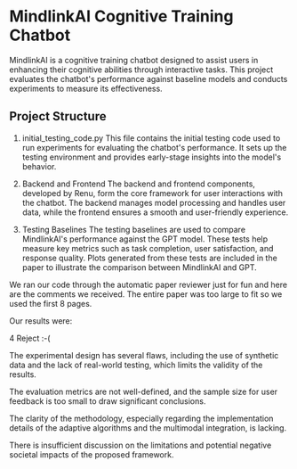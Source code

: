 # MindlinkAI Cognitive Training Chatbot

MindlinkAI is a cognitive training chatbot designed to assist users in enhancing their cognitive abilities through interactive tasks. This project evaluates the chatbot's performance against baseline models and conducts experiments to measure its effectiveness.

## Project Structure
1. initial_testing_code.py
This file contains the initial testing code used to run experiments for evaluating the chatbot's performance. It sets up the testing environment and provides early-stage insights into the model's behavior.

2. Backend and Frontend
The backend and frontend components, developed by Renu, form the core framework for user interactions with the chatbot. The backend manages model processing and handles user data, while the frontend ensures a smooth and user-friendly experience.

3. Testing Baselines
The testing baselines are used to compare MindlinkAI's performance against the GPT model. These tests help measure key metrics such as task completion, user satisfaction, and response quality. Plots generated from these tests are included in the paper to illustrate the comparison between MindlinkAI and GPT.


We ran our code through the automatic paper reviewer just for fun and here are the comments we received. The entire paper was too large to fit so we used the first 8 pages. 

Our results were: 

4 Reject :-( 

    
The experimental design has several flaws, including the use of synthetic data and the lack of real-world testing, which limits the validity of the results.



The evaluation metrics are not well-defined, and the sample size for user feedback is too small to draw significant conclusions.


The clarity of the methodology, especially regarding the implementation details of the adaptive algorithms and the multimodal integration, is lacking.

There is insufficient discussion on the limitations and potential negative societal impacts of the proposed framework.
